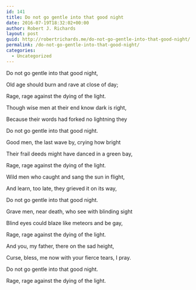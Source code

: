 ```yaml
---
id: 141
title: Do not go gentle into that good night
date: 2016-07-19T18:32:02+00:00
author: Robert J. Richards
layout: post
guid: http://robertrichards.me/do-not-go-gentle-into-that-good-night/
permalink: /do-not-go-gentle-into-that-good-night/
categories:
  - Uncategorized
---
```

Do not go gentle into that good night,
  
Old age should burn and rave at close of day;
  
Rage, rage against the dying of the light.

Though wise men at their end know dark is right,
  
Because their words had forked no lightning they
  
Do not go gentle into that good night.

Good men, the last wave by, crying how bright
  
Their frail deeds might have danced in a green bay,
  
<!--more-->


  
Rage, rage against the dying of the light.

Wild men who caught and sang the sun in flight,
  
And learn, too late, they grieved it on its way,
  
Do not go gentle into that good night.

Grave men, near death, who see with blinding sight
  
Blind eyes could blaze like meteors and be gay,
  
Rage, rage against the dying of the light.

And you, my father, there on the sad height,
  
Curse, bless, me now with your fierce tears, I pray.
  
Do not go gentle into that good night.

Rage, rage against the dying of the light.

&nbsp;